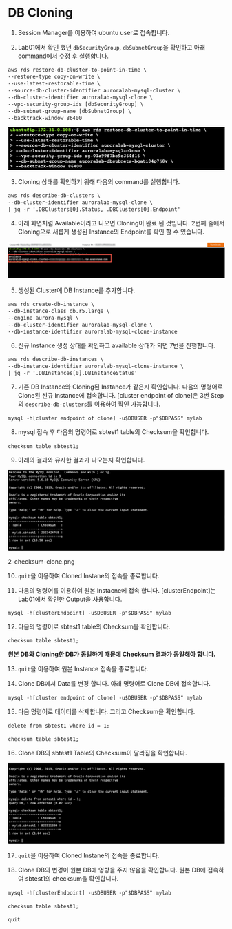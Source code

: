# DB Cloning

1. Session Manager를 이용하여 ubuntu user로 접속합니다.

2. Lab01에서 확인 했던 `dbSecurityGroup`, `dbSubnetGroup`을 확인하고 아래 command에서 수정 후 실행합니다.

```
aws rds restore-db-cluster-to-point-in-time \
--restore-type copy-on-write \
--use-latest-restorable-time \
--source-db-cluster-identifier auroralab-mysql-cluster \
--db-cluster-identifier auroralab-mysql-clone \
--vpc-security-group-ids [dbSecurityGroup] \
--db-subnet-group-name [dbSubnetGroup] \
--backtrack-window 86400
```

<kbd> ![GitHub Logo](images/4-clone.png) </kbd>

3. Cloning 상태를 확인하기 위해 다음의 command를 실행합니다.

```
aws rds describe-db-clusters \
--db-cluster-identifier auroralab-mysql-clone \
| jq -r '.DBClusters[0].Status, .DBClusters[0].Endpoint'
```

4. 아래 화면처럼 Available이라고 나오면 Cloning이 완료 된 것입니다. 2번째 줄에서 Cloning으로 새롭게 생성된 Instance의 Endpoint를 확인 할 수 있습니다.

<kbd> ![GitHub Logo](images/4-describe-cluster.png) </kbd>

5. 생성된 Cluster에 DB Instance를 추가합니다.

```
aws rds create-db-instance \
--db-instance-class db.r5.large \
--engine aurora-mysql \
--db-cluster-identifier auroralab-mysql-clone \
--db-instance-identifier auroralab-mysql-clone-instance
```

6. 신규 Instance 생성 상태를 확인하고 available 상태가 되면 7번을 진행합니다.

```
aws rds describe-db-instances \
--db-instance-identifier auroralab-mysql-clone-instance \
| jq -r '.DBInstances[0].DBInstanceStatus'
```

7. 기존 DB Instance와 Cloning된 Instance가 같은지 확인합니다. 다음의 명령어로 Clone된 신규 Instance에 접속합니다. [cluster endpoint of clone]은 3번 Step의 `describe-db-clusters`를 이용하여 확인 가능합니다.

`mysql -h[cluster endpoint of clone] -u$DBUSER -p"$DBPASS" mylab`

8. mysql 접속 후 다음의 명령어로 sbtest1 table의 Checksum을 확인합니다.

`checksum table sbtest1;`

9. 아래의 결과와 유사한 결과가 나오는지 확인합니다.

<kbd> ![GitHub Logo](images/2-checksum-clone.png) </kbd>

2-checksum-clone.png

10. `quit`을 이용하여 Cloned Instane의 접속을 종료합니다.

11. 다음의 명령어를 이용하여 원본 Instacne에 접속 합니다. [clusterEndpoint]는 Lab01에서 확인한 Output을 사용합니다.

```
mysql -h[clusterEndpoint] -u$DBUSER -p"$DBPASS" mylab
```

12. 다음의 명령어로 sbtest1 table의 Checksum을 확인합니다.

```
checksum table sbtest1;
```

**원본 DB와 Cloning한 DB가 동일하기 때문에 Checksum 결과가 동일해야 합니다.**

13. `quit`을 이용하여 원본 Instance 접속을 종료합니다.

14. Clone DB에서 Data를 변경 합니다. 아래 명령어로 Clone DB에 접속합니다.

`mysql -h[cluster endpoint of clone] -u$DBUSER -p"$DBPASS" mylab`

15. 다음 명령어로 데이터를 삭제합니다. 그리고 Checksum을 확인합니다.

`delete from sbtest1 where id = 1;`

`checksum table sbtest1;`

16. Clone DB의 sbtest1 Table의 Checksum이 달라짐을 확인합니다.

<kbd> ![GitHub Logo](images/4-checksum-clone-changed.png) </kbd>

17. `quit`을 이용하여 Cloned Instane의 접속을 종료합니다.

18. Clone DB의 변경이 원본 DB에 영향을 주지 않음을 확인합니다. 원본 DB에 접속하여 sbtest1의 checksum을 확인합니다.

`mysql -h[clusterEndpoint] -u$DBUSER -p"$DBPASS" mylab`

`checksum table sbtest1;`

`quit`
